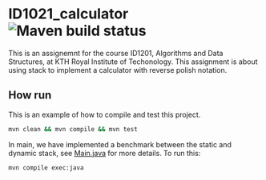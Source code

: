 # ID1021_calculator ![Maven build status](https://github.com/Lellalu/ID1021_calculator/actions/workflows/maven.yml/badge.svg)

This is an assignemnt for the course ID1201, Algorithms and Data Structures, at KTH Royal Institute of Techonology. This assignment is about using stack to implement a calculator with reverse polish notation.

## How run

This is an example of how to compile and test this project.

```bash
mvn clean && mvn compile && mvn test
```

In main, we have implemented a benchmark between the static and dynamic stack, see [Main.java](https://github.com/Lellalu/ID1021_calculator/blob/main/src/main/java/se/kth/id1021/Main.java) for more details. To run this:

```bash
mvn compile exec:java
```
